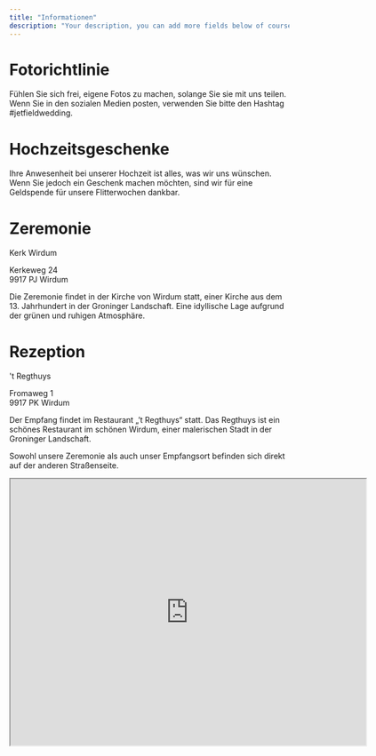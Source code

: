 ```yaml
---
title: "Informationen"
description: "Your description, you can add more fields below of course..."
---
```


<h1>Fotorichtlinie</h1>
Fühlen Sie sich frei, eigene Fotos zu machen, solange Sie sie mit uns teilen. Wenn Sie in den sozialen Medien posten, verwenden Sie bitte den Hashtag #jetfieldwedding.

<h1>Hochzeitsgeschenke</h1>
Ihre Anwesenheit bei unserer Hochzeit ist alles, was wir uns wünschen. Wenn Sie jedoch ein Geschenk machen möchten, sind wir für eine Geldspende für unsere Flitterwochen dankbar.

<h1>Zeremonie</h1>

Kerk Wirdum

Kerkeweg 24<br />
9917 PJ Wirdum
 
Die Zeremonie findet in der Kirche von Wirdum statt, einer Kirche aus dem 13. Jahrhundert in der Groninger Landschaft. Eine idyllische Lage aufgrund der grünen und ruhigen Atmosphäre.

<h1>Rezeption</h1>

't Regthuys

Fromaweg 1<br />
9917 PK Wirdum
 
Der Empfang findet im Restaurant „’t Regthuys“ statt. Das Regthuys ist ein schönes Restaurant im schönen Wirdum, einer malerischen Stadt in der Groninger Landschaft.
 
Sowohl unsere Zeremonie als auch unser Empfangsort befinden sich direkt auf der anderen Straßenseite.

<iframe src="https://www.google.com/maps/d/u/0/embed?mid=1zpfMXipxe8UgFLqH1IiIvPz-AHADe_8&ehbc=2E312F" width="640" height="480"></iframe>
